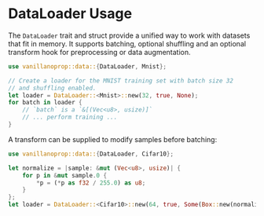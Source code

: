 # DataLoader Usage

The `DataLoader` trait and struct provide a unified way to work with
datasets that fit in memory.  It supports batching, optional shuffling
and an optional transform hook for preprocessing or data augmentation.

```rust
use vanillanoprop::data::{DataLoader, Mnist};

// Create a loader for the MNIST training set with batch size 32
// and shuffling enabled.
let loader = DataLoader::<Mnist>::new(32, true, None);
for batch in loader {
    // `batch` is a `&[(Vec<u8>, usize)]`
    // ... perform training ...
}
```

A transform can be supplied to modify samples before batching:

```rust
use vanillanoprop::data::{DataLoader, Cifar10};

let normalize = |sample: &mut (Vec<u8>, usize)| {
    for p in &mut sample.0 {
        *p = (*p as f32 / 255.0) as u8;
    }
};
let loader = DataLoader::<Cifar10>::new(64, true, Some(Box::new(normalize)));
```
